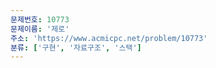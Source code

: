 ```yaml
---
문제번호: 10773
문제이름: '제로'
주소: 'https://www.acmicpc.net/problem/10773'
분류: ['구현', '자료구조', '스택']
---
```

